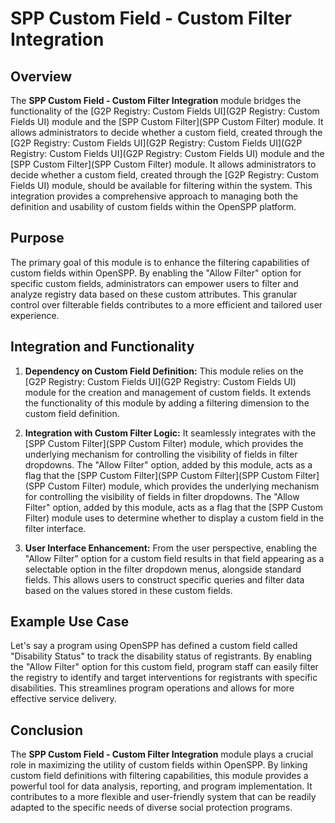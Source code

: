 # SPP Custom Field - Custom Filter Integration

## Overview

The **SPP Custom Field - Custom Filter Integration** module bridges the functionality of the [G2P Registry: Custom Fields UI](G2P Registry: Custom Fields UI) module and the [SPP Custom Filter](SPP Custom Filter) module. It allows administrators to decide whether a custom field, created through the [G2P Registry: Custom Fields UI](G2P Registry: Custom Fields UI](G2P Registry: Custom Fields UI](G2P Registry: Custom Fields UI) module and the [SPP Custom Filter](SPP Custom Filter) module. It allows administrators to decide whether a custom field, created through the [G2P Registry: Custom Fields UI) module, should be available for filtering within the system. This integration provides a comprehensive approach to managing both the definition and usability of custom fields within the OpenSPP platform.

## Purpose

The primary goal of this module is to enhance the filtering capabilities of custom fields within OpenSPP. By enabling the "Allow Filter" option for specific custom fields, administrators can empower users to filter and analyze registry data based on these custom attributes. This granular control over filterable fields contributes to a more efficient and tailored user experience.

## Integration and Functionality

1. **Dependency on Custom Field Definition:** This module relies on the [G2P Registry: Custom Fields UI](G2P Registry: Custom Fields UI) module for the creation and management of custom fields. It extends the functionality of this module by adding a filtering dimension to the custom field definition.

2. **Integration with Custom Filter Logic:** It seamlessly integrates with the [SPP Custom Filter](SPP Custom Filter) module, which provides the underlying mechanism for controlling the visibility of fields in filter dropdowns. The "Allow Filter" option, added by this module, acts as a flag that the [SPP Custom Filter](SPP Custom Filter](SPP Custom Filter](SPP Custom Filter) module, which provides the underlying mechanism for controlling the visibility of fields in filter dropdowns. The "Allow Filter" option, added by this module, acts as a flag that the [SPP Custom Filter) module uses to determine whether to display a custom field in the filter interface.

3. **User Interface Enhancement:** From the user perspective, enabling the "Allow Filter" option for a custom field results in that field appearing as a selectable option in the filter dropdown menus, alongside standard fields. This allows users to construct specific queries and filter data based on the values stored in these custom fields.

## Example Use Case

Let's say a program using OpenSPP has defined a custom field called "Disability Status" to track the disability status of registrants.  By enabling the "Allow Filter" option for this custom field, program staff can easily filter the registry to identify and target interventions for registrants with specific disabilities.  This streamlines program operations and allows for more effective service delivery.

## Conclusion

The **SPP Custom Field - Custom Filter Integration** module plays a crucial role in maximizing the utility of custom fields within OpenSPP. By linking custom field definitions with filtering capabilities, this module provides a powerful tool for data analysis, reporting, and program implementation. It contributes to a more flexible and user-friendly system that can be readily adapted to the specific needs of diverse social protection programs. 
